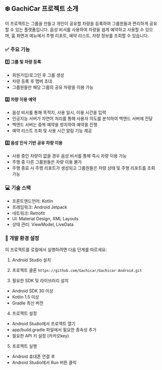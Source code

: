 ## ❄️ GachiCar 프로젝트 소개
이 프로젝트는 그룹을 만들고 개인이 공유할 차량을 등록하여 그룹원들과 편리하게 공유할 수 있는 플랫폼입니다. 음성 비서를 사용하여 차량을 쉽게 예약하고 사용할 수 있으며, 홈 화면과 메뉴에서 주행 리포트, 예약 리스트, 차량 정보를 조회할 수 있습니다.

### ✅ 주요 기능
#### 1️⃣ 그룹 및 차량 등록
- 회원가입/로그인 후 그룹 생성
- 차량 등록 후 멤버 초대
- 그룹원들만 해당 그룹의 공유 차량을 이용 가능

#### 2️⃣ 차량 이용 예약
- 음성 비서를 통해 목적지, 사용 일시, 이용 시간을 입력
- 인공지능 서버가 자연어 처리를 통해 사용자 의도를 분석하여 백엔드 서버에 전달
- 백엔드 서버는 중복 예약을 방지하여 예약을 진행
- 예약 리스트 조회 및 사용 시간 알림 기능 제공

#### 3️⃣ 음성 인식 기반 공유 차량 이용
- 사용 중인 차량이 없을 경우 음성 비서를 통해 즉시 차량 이용 가능
- 주행 중 다른 그룹원들은 차량 이용 불가
- 주행 종료 시 주행 리포트가 생성되고 그룹원들은 차량 상태 및 주행 리포트를 조회 가능

### 💻 기술 스택
- 프론트엔드언어: Kotlin
- 프레임워크: Android Jetpack
- 네트워크: Retrofit
- UI: Material Design, XML Layouts
- 상태 관리: ViewModel, LiveData


### 👀 개발 환경 설정
이 프로젝트를 로컬에서 실행하려면 다음 단계를 따르세요:

1. Android Studio 설치

2. 프로젝트 클론
`https://github.com/Gachicar/Gachicar-Android.git`

3. 필요한 SDK 및 라이브러리 설치
- Android SDK 30 이상
- Kotlin 1.5 이상
- Gradle 최신 버전

4. 프로젝트 설정

- Android Studio에서 프로젝트 열기
- app/build.gradle 파일에서 필요한 종속성 추가
- 필요한 API 키 설정 (카카오key)

5. 프로젝트 실행
- Android 휴대폰 연결 후
- Android Studio에서 Run 버튼 클릭
